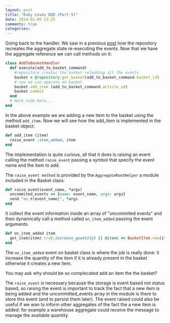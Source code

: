 ```yaml
---
layout: post
title: "Ruby Loves DDD (Part 5)"
date: 2014-01-05 23:25
comments: true
categories: 
---
```


Going back to the handler. We saw in a previous [post](http://ema.codiceplastico.com/blog/2013/10/25/ruby-loves-ddd-part-3/) how the repository recreates the aggregate state re-executing the events. Now that we have the aggregate reference we can call methods on it:

```ruby
class AddToBasketHandler
  def execute(add_to_basket_command)
    #repository creates the basket reloading all the events
    basket = @repository.get_basket(add_to_basket_command.basket_id)
    # now we can operate on basket
    basket.add_item (add_to_basket_command.article_id) 
    basket.commit
  end
  # more code here...
end
```

In the above example we are adding a new item to the basket using the method ```add_item```.
Now we will see how the add_item is implemented in the basket object:

```ruby
def add_item (item)
  raise_event :item_added, item
end
```

The implementation is quite curious, all that it does is raising an event calling the method ```raise_event``` passing a symbol that specify the event name and the item to add.

The ```raise_event method``` is provided by the ```AggregateRootHelper``` a module included in the Basket class:

```ruby
def raise_event(event_name, *args)
  uncommited_events << {name: event_name, args: args}
  send "on_#{event_name}", *args
end
```

It collect the event information inside an array of "uncommited events" and then dynamically call a method called ```on_item_added``` passing the event arguments.

```ruby
def on_item_added item
  get_item(item).try(:increase_quantity) || @items << BasketItem.new(item)      
end
```

The ```on_item_added``` event on basket class is where the job is really done: it increase the quantity of the item if it is already present in the basket otherwise it creates a new item.

You may ask why should be so complecated add an item the the basket?

The ```raise_event``` is necessary because the storage is event based not status based, so raising the event is important to track the fact that a new item is being added and the uncommitted_events array in the module is there to store this event (and to persist them later). The event raised could also be useful if we wan to inform other aggregates of the fact the a new item is added: for example a warehouse aggregate could receive the message to manage the available quantity.

